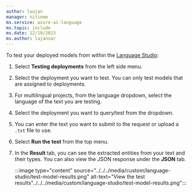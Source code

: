 ```yaml
---
author: laujan
manager: nitinme
ms.service: azure-ai-language
ms.topic: include
ms.date: 12/19/2023
ms.author: lajanuar
---
```


To test your deployed models from within the [Language Studio](https://aka.ms/LanguageStudio):
1. Select **Testing deployments** from the left side menu.

2. Select the deployment you want to test. You can only test models that are assigned to deployments. 

3. For multilingual projects, from the language dropdown, select the language of the text you are testing.

3. Select the deployment you want to query/test from the dropdown.

4. You can enter the text you want to submit to the request or upload a `.txt` file to use.

5. Select **Run the test** from the top menu.

6. In the **Result** tab, you can see the extracted entities from your text and their types. You can also view the JSON response under the **JSON** tab.

    :::image type="content" source="../../../media/custom/language-studio/test-model-results.png" alt-text="View the test results"../../../media/custom/language-studio/test-model-results.png":::
